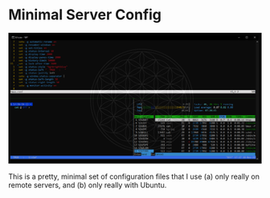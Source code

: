 # Minimal Server Config

![SSH'ing from Windows](example.png)

This is a pretty, minimal set of configuration files that I use (a) only really on remote servers, and (b) only really with Ubuntu. 


